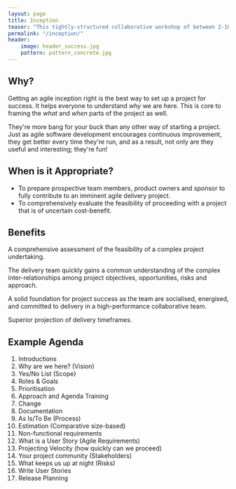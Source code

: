 ```yaml
---
layout: page
title: Inception
teaser: "This tightly-structured collaborative workshop of between 2-10 days guides the delivery team and key stakeholders through an intensive and efficient analysis. Based on this framing, it will be evident whether the project should proceed and how best to begin. Moreover, the team is on the same page to begin delivering value immediately."
permalink: "/inception/"
header:
    image: header_success.jpg
    pattern: pattern_concrete.jpg
---
```


## Why?

Getting an agile inception right is the best way to set up a project for success. It helps everyone to understand *why* we are here. This is core to framing the *what* and *when* parts of the project as well.

They're more bang for your buck than any other way of starting a project. Just as agile software development encourages continuous improvement, they get better every time they're run, and as a result, not only are they useful and interesting; they're fun!

## When is it Appropriate?

* To prepare prospective team members, product owners and sponsor to fully contribute to an imminent agile delivery project.
* To comprehensively evaluate the feasibility of proceeding with a project that is of uncertain cost-benefit.

## Benefits

A comprehensive assessment of the feasibility of a complex project undertaking.

The delivery team quickly gains a common understanding of the complex inter-relationships among project objectives, opportunities, risks and approach.

A solid foundation for project success as the team are socialised, energised, and committed to delivery in a high-performance collaborative team.

Superior projection of delivery timeframes.

## Example Agenda

1. Introductions
1. Why are we here? (Vision)
1. Yes/No List (Scope)	
1. Roles & Goals	
1. Prioritisation
1. Approach and Agenda	Training
1. Change
1. Documentation
1. As Is/To Be (Process)
1. Estimation (Comparative size-based)
1. Non-functional requirements	
1. What is a User Story (Agile Requirements)
1. Projecting Velocity (how quickly can we proceed)
1. Your project community (Stakeholders)	
1. What keeps us up at night (Risks)	
1. Write User Stories	
1. Release Planning






